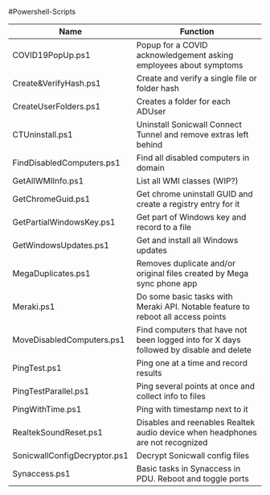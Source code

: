 #Powershell-Scripts

| Name                         | Function                                                                                |
| ---------------------------- | --------------------------------------------------------------------------------------- |
| COVID19PopUp.ps1             | Popup for a COVID acknowledgement asking employees about symptoms                       |
| Create&VerifyHash.ps1        | Create and verify a single file or folder hash                                          |
| CreateUserFolders.ps1        | Creates a folder for each ADUser                                                        |
| CTUninstall.ps1              | Uninstall Sonicwall Connect Tunnel and remove extras left behind                        |
| FindDisabledComputers.ps1    | Find all disabled computers in domain                                                   |
| GetAllWMIInfo.ps1            | List all WMI classes (WIP?)                                                             |
| GetChromeGuid.ps1            | Get chrome uninstall GUID and create a registry entry for it                            |
| GetPartialWindowsKey.ps1     | Get part of Windows key and record to a file                                            |
| GetWindowsUpdates.ps1        | Get and install all Windows updates                                                     |
| MegaDuplicates.ps1           | Removes duplicate and/or original files created by Mega sync phone app                  |
| Meraki.ps1                   | Do some basic tasks with Meraki API. Notable feature to reboot all access points        |
| MoveDisabledComputers.ps1    | Find computers that have not been logged into for X days followed by disable and delete |
| PingTest.ps1                 | Ping one at a time and record results                                                   |
| PingTestParallel.ps1         | Ping several points at once and collect info to files                                   |
| PingWithTime.ps1             | Ping with timestamp next to it                                                          |
| RealtekSoundReset.ps1        | Disables and reenables Realtek audio device when headphones are not recognized          |
| SonicwallConfigDecryptor.ps1 | Decrypt Sonicwall config files                                                          |
| Synaccess.ps1                | Basic tasks in Synaccess in PDU. Reboot and toggle ports                                |
